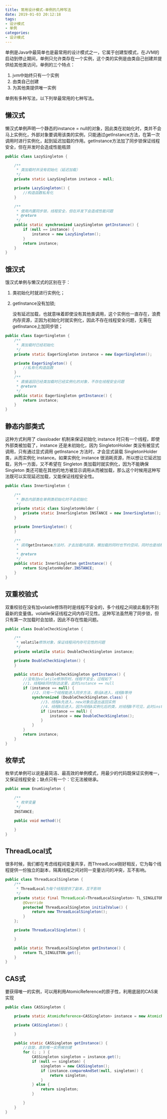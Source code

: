 ```yaml
---
title: 常用设计模式-单例的几种写法
date: 2019-01-03 20:12:18
tags:
- 设计模式
- 单例
categories: 
- 设计模式
---
```


单例是Java中最简单也是最常用的设计模式之一，它属于创建型模式，在JVM的启动到停止期间，单例只允许类存在一个实例，这个类的实例是由类自己创建并提供给其他类访问，单例的三个特点：

1. jvm中始终只有一个实例
2. 由类自己创建
3. 为其他类提供唯一实例

单例有多种写法，以下列举最常用的七种写法。

<!-- more -->

## 懒汉式

懒汉式单例声明一个静态的instance = null的对象，因此类在初始化时，类并不会马上实例化，外部对象要调用该类的实例，只能通过getInstance方法，在第一次调用时进行实例化，起到延迟加载的作用。getInstance方法加了同步锁保证线程安全，但在并发时会造成性能瓶颈

```java
public class LazySingleton {

    /**
     * 类加载时并没有初始化（延迟加载）
     */
    private static LazySingleton instance = null;

    private LazySingleton() {
        //构造函数私有化
    }

    /**
     * 使用内置同步锁，线程安全，但在并发下会造成性能问题
     * @return
     */
    public static synchronized LazySingleton getInstance() {
        if (null == instance) {
            instance = new LazySingleton();
        }
        return instance;
    }
}
```

## 饿汉式

饿汉式单例与懒汉式的区别在于：

1. 类初始化时就进行实例化；

2. getInstance没有加锁;

   没有延迟加载，也就意味着即使没有其他类调用，这个实例也一直存在，浪费内存资源，正因为初始化时就实例化，因此不存在线程安全问题，无需在getInstance上加同步锁；

```java
public class EagerSingleton {
    /**
     * 类加载时已经初始化
     */
    private static EagerSingleton instance = new EagerSingleton();

    private EagerSingleton() {
        //私有化构造函数
    }
    /**
     * 直接返回已经类加载时已经实例化的对象，不存在线程安全问题
     * @return
     */
    public static EagerSingleton getInstance() {
        return instance;
    }
}
```

## 静态内部类式

这种方式利用了 classloader 机制来保证初始化 instance 时只有一个线程，即使外部类被加载了，instance 还是未初始化，因为 SingletonHolder 类没有被显式调用，只有通过显式调用 getInstance 方法时，才会显式装载 SingletonHolder 类，从而实例化 instance。如果实例化 instance 很消耗资源，所以想让它延迟加载，另外一方面，又不希望在 Singleton 类加载时就实例化，因为不能确保 Singleton 类还可能在其他的地方被显示调用从而被加载，那么这个时候用这种写法既可以实现延迟加载，又能保证线程安全性。

```java
public class InnerSingleton {

    /**
     * 静态内部类在单例类初始化时不会初始化
     */
    private static class SingletonHolder {
        private static InnerSingleton INSTANCE = new InnerSingleton();
    }

    private InnerSingleton() {
    }

    /**
     * 调用getInstance方法时，才去加载内部类，懒加载的同时也节约空间，同时也是线程安全的
     *
     * @return
     */
    public static InnerSingleton getInstance() {
        return SingletonHolder.INSTANCE;
    }
}
```

## 双重校验式

​双重校验在没有加volatile修饰符时是线程不安全的，多个线程之间彼此看到不到最新的变量值。volatile保证线程之间内存可见性。这种写法虽然用了同步锁，但只有第一次加载时会加锁，因此不存在性能问题。

```java
public class DoubleCheckSingleton {

    /**
     * volatile修饰对象，保证线程间内存可见性的问题
     */
    private volatile static DoubleCheckSingleton instance;

    private DoubleCheckSingleton() {
    }

    public static DoubleCheckSingleton getInstance() {
        //没有加volatile修饰符时，线程不安全，过程如下
        //1、线程AB同时到达这里，此时instance == null
        if (instance == null) {
            //2、只有一个线程能进入同步方法，假设A进入，线程B等待
            synchronized (DoubleCheckSingleton.class) {
                //3、线程A先进入，new对象后退出返回实例
                //4、线程B后进入，因为线程A实例化后的类，对线程B不可见，此时instance == null，因 此线程B也进行new对象后返回实例
                if (instance == null) {
                    instance = new DoubleCheckSingleton();
                }
            }
        }
        return instance;
    }
}
```

## 枚举式

枚举式单例可以说是最简洁、最高效的单例模式，用最少的代码既保证实例唯一，又保证线程安全；缺点只有一个：它无法被继承。

```java
public enum EnumSingleton {

    /**
     * 枚举变量
     */
    INSTANCE;

    public void method(){

    }
}
```

## ThreadLocal式

很多时候，我们都在考虑线程间变量共享，而ThreadLocal刚好相反，它为每个线程提供一份独立的副本，隔离线程之间对同一变量访问的冲突，互不影响。

```java
public class ThreadLocalSingleton {
    /**
     * ThreadLocal为每个线程提供了副本，互不影响
     */
    private static final ThreadLocal<ThreadLocalSingleton> TL_SINGLETON = new ThreadLocal<ThreadLocalSingleton>() {
        @Override
        protected ThreadLocalSingleton initialValue() {
            return new ThreadLocalSingleton();
        }
    };

    private ThreadLocalSingleton() {

    }

    public static ThreadLocalSingleton getInstance() {
        return TL_SINGLETON.get();
    }
}
```

## CAS式

要获得唯一的实例，可以用利用AtomicReference的原子性，利用底层的CAS来实现

```java
public class CASSingleton {

    private static AtomicReference<CASSingleton> instance = new AtomicReference<>();

    private CASSingleton() {

    }

    public static CASSingleton getInstance() {
        //自旋，直到唯一实例被创建
        for (; ; ) {
            CASSingleton singleton = instance.get();
            if (null == singleton) {
                singleton = new CASSingleton();
                if (instance.compareAndSet(null, singleton)) {
                    return singleton;
                }
            } else {
                return singleton;
            }

        }
    }
}
```

